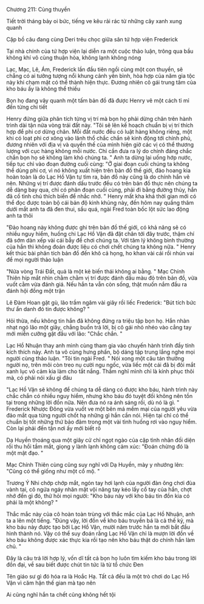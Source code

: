




Chương 211: Cùng thuyền


Tiết trời tháng bảy oi bức, tiếng ve kêu rải rác từ những cây xanh xung quanh

Cặp bồ câu đang cùng Deri trêu chọc giữa sân tứ hợp viện Frederick

Tại nhà chính của tứ hợp viện lại diễn ra một cuộc thảo luận, trông qua bầu không khí vô cùng thuận hòa, không lạnh không nóng

Lạc, Mạc, Lê, Ám, Frederick lần đầu tiên ngồi cùng một con thuyền, sẽ chẳng có ai tưởng tượng nổi khung cảnh yên bình, hòa hợp của năm gia tộc này khi chạm mặt có thể thành hiện thực. Đương nhiên cô gái trung tâm của kho báu ấy là không thể thiếu

Bọn họ đang vây quanh một tấm bản đồ đã được Henry vẽ một cách tỉ mỉ đến từng chi tiết

Henry đứng giữa phân tích từng vị trí mà bọn họ phải dừng chân trên hành trình dài tận nửa vòng trái đất này. "Tôi sẽ lên kế hoạch chuẩn bị vị trí thích hợp để phi cơ dừng chân. Mỗi đất nước đều có luật hàng không riêng, một khi có loạt phi cơ xông vào lãnh thổ chắc chắn sẽ kinh động tới chính phủ, đương nhiên với địa vị và quyền thế của mình hiện giờ các vị có thể thương lượng với cục hàng không mỗi nước. Chỉ cần đưa ra lý do chính đáng chắc chắn bọn họ sẽ không làm khó chúng ta. " Anh ta dừng lại uống hớp nước, tiếp tục chỉ vào đoạn đường cuối cùng: "Ở giai đoạn cuối chúng ta không thể dùng phi cơ, vì nó không xuất hiện trên bản đồ thế giới, đảo hoang kia hoàn toàn là do Lạc Hồ Vận tự tìm ra, bản đồ này cũng là do chính hắn vẽ nên. Những vị trí được đánh dấu trước đều có trên bản đồ thực nên chúng ta dễ dàng bay qua, chỉ có phân đoạn cuối cùng, phải đi bằng đường thủy, hắn đã cố tình chú thích biển để nhắc nhở. " Henry mất kha khá thời gian mới có thể đọc được toàn bộ cái bản độ kinh khủng này, đến hôm nay quầng thâm dưới mắt anh ta đã đen thui, sầu quá, ngài Fred toàn bốc lột sức lao động anh ta thôi

"Đảo hoang này không được ghi trên bản đồ thế giới, có khả năng sẽ có nhiều nguy hiểm, huống chi Lạc Hồ Vận đã đặt chân tới đây trước, thậm chí đã sớm dàn xếp vài cái bẫy để chơi chúng ta. Với tâm lý không bình thường của hắn thì không đoán được liệu có chơi chết chúng ta không nữa. " Henry kết thúc bài phân tích bản đồ đến khô cả họng, ho khan vài cái rồi nhún vai để mọi người thảo luận

"Nửa vòng Trái Đất, quả là một kẻ biến thái không ai bằng. " Mạc Chính Thiên híp mắt nhìn chằm chằm vị trí được đánh dấu màu đỏ trên bản đồ, vừa vuốt cằm vừa đánh giá. Nếu hắn ta vẫn còn sống, thật muốn nắm đầu ra đánh hội đồng một trận

Lê Đàm Hoan gật gù, lão trầm ngâm vài giây rồi liếc Frederick: "Bút tích bức thư ẩn danh đó tin được không? "

Hỏi thừa, nếu không tin hắn đã không đứng ra triệu tập bọn họ. Hắn nhàn nhạt ngó lão một giây, chẳng buồn trả lời, bị cô gái nhỏ nhéo vào cẳng tay mới miễn cưỡng gật đầu với lão: "Chắc chắn. "

Lạc Hồ Nhuận thay anh mình cùng tham gia vào chuyến hành trình đầy tính kích thích này. Anh ta vô cùng hưng phấn, bộ dáng tập trung lắng nghe mọi người cùng thảo luận. "Tôi tin ngài Fred. " Nói xong một câu tán thưởng người nọ, trên môi còn treo nụ cười ngu ngốc, vừa liếc một cái đã bị đôi mắt xanh lục vô cảm kia làm cho tắt nắng. Thầm nghĩ mình chỉ là kính phục thôi mà, có phải nói xấu gì đâu

"Lạc Hồ Vận sẽ không để chúng ta dễ dàng có được kho báu, hành trình này chắc chắn có nhiều nguy hiểm, nhưng kho báu đó tuyệt đối không nên tồn tại trong những lời đồn nữa. Nên đưa nó ra ánh sáng rồi, dù nó là gì. " Frederick Nhược Đông vừa vuốt ve một bên má mềm mại của người yêu vừa đảo mắt qua từng người chốt hạ những gì hắn cần nói. Hiện tại chỉ có thể chuẩn bị tốt những thứ bảo đảm trong một vài tình huống rơi vào nguy hiểm. Còn lại phải đến tận nơi ấy mới biết rõ

Dạ Huyền thoáng qua một giây cử chỉ ngọt ngào của cặp tình nhân đối diện rồi thu hồi tầm mắt, giọng y lành lạnh không cảm xúc: "Đoán chừng đó là một mật đạo. "

Mạc Chính Thiên cùng cũng suy nghĩ với Dạ Huyền, mày y nhướng lên: "Cũng có thể giống như một cổ mộ. "

Trương Ý Nhi chớp chớp mắt, ngón tay hơi lạnh của người đàn ông chơi đùa vành tai, cô ngứa ngáy nhăn mặt vội nâng tay kéo lấy cổ tay của hắn, chợt nhớ đến gì đó, thử hỏi mọi người: "Kho báu này với kho báu tin đồn kia có phải là một không? "

Thắc mắc này của cô hoàn toàn trùng với thắc mắc của Lạc Hồ Nhuận, anh ta a lên một tiếng. "Đúng vậy, lời đồn về kho báu truyền bá là cả thế kỷ, mà kho báu này được tạo bởi Lạc Hồ Vận, mười năm trước hắn ta mới bắt đầu hình thành nó. Vậy có thể suy đoán rằng Lạc Hồ Vận chỉ là mượn lời đồn về kho báu không được xác thực kia rồi tạo nên kho báu thật do chính hắn làm chủ. "

Đây là câu trả lời hợp lý, vốn dĩ tất cả bọn họ luôn tìm kiếm kho báu trong lời đồn đại, về sau biết được chút tin tức là từ tổ chức Đen

Tên giáo sư gì đó hóa ra là Hoắc Hạ. Tất cả đều là một trò chơi do Lạc Hồ Vận vì căm hận thế gian mà tạo nên

Ai cũng nghĩ hắn ta chết cũng không hết tội





